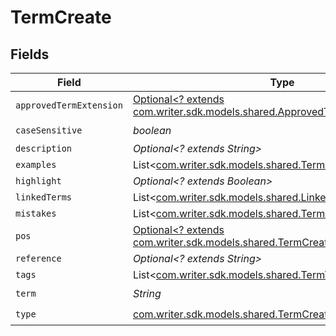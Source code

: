 # TermCreate


## Fields

| Field                                                                                                                              | Type                                                                                                                               | Required                                                                                                                           | Description                                                                                                                        |
| ---------------------------------------------------------------------------------------------------------------------------------- | ---------------------------------------------------------------------------------------------------------------------------------- | ---------------------------------------------------------------------------------------------------------------------------------- | ---------------------------------------------------------------------------------------------------------------------------------- |
| `approvedTermExtension`                                                                                                            | [Optional<? extends com.writer.sdk.models.shared.ApprovedTermExtensionCreate>](../../models/shared/ApprovedTermExtensionCreate.md) | :heavy_minus_sign:                                                                                                                 | N/A                                                                                                                                |
| `caseSensitive`                                                                                                                    | *boolean*                                                                                                                          | :heavy_check_mark:                                                                                                                 | N/A                                                                                                                                |
| `description`                                                                                                                      | *Optional<? extends String>*                                                                                                       | :heavy_minus_sign:                                                                                                                 | N/A                                                                                                                                |
| `examples`                                                                                                                         | List<[com.writer.sdk.models.shared.TermExampleCreate](../../models/shared/TermExampleCreate.md)>                                   | :heavy_minus_sign:                                                                                                                 | N/A                                                                                                                                |
| `highlight`                                                                                                                        | *Optional<? extends Boolean>*                                                                                                      | :heavy_minus_sign:                                                                                                                 | N/A                                                                                                                                |
| `linkedTerms`                                                                                                                      | List<[com.writer.sdk.models.shared.LinkedTermCreate](../../models/shared/LinkedTermCreate.md)>                                     | :heavy_minus_sign:                                                                                                                 | N/A                                                                                                                                |
| `mistakes`                                                                                                                         | List<[com.writer.sdk.models.shared.TermMistakeCreate](../../models/shared/TermMistakeCreate.md)>                                   | :heavy_minus_sign:                                                                                                                 | N/A                                                                                                                                |
| `pos`                                                                                                                              | [Optional<? extends com.writer.sdk.models.shared.TermCreatePos>](../../models/shared/TermCreatePos.md)                             | :heavy_minus_sign:                                                                                                                 | N/A                                                                                                                                |
| `reference`                                                                                                                        | *Optional<? extends String>*                                                                                                       | :heavy_minus_sign:                                                                                                                 | N/A                                                                                                                                |
| `tags`                                                                                                                             | List<[com.writer.sdk.models.shared.TermTagCreate](../../models/shared/TermTagCreate.md)>                                           | :heavy_minus_sign:                                                                                                                 | N/A                                                                                                                                |
| `term`                                                                                                                             | *String*                                                                                                                           | :heavy_check_mark:                                                                                                                 | N/A                                                                                                                                |
| `type`                                                                                                                             | [com.writer.sdk.models.shared.TermCreateType](../../models/shared/TermCreateType.md)                                               | :heavy_check_mark:                                                                                                                 | N/A                                                                                                                                |
